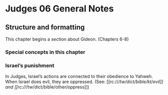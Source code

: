# Judges 06 General Notes
## Structure and formatting

This chapter begins a section about Gideon. (Chapters 6-8)

### Special concepts in this chapter

### Israel’s punishment
In Judges, Israel’s actions are connected to their obedience to Yahweh. When Israel does evil, they are oppressed. (See: [[rc://*/tw/dict/bible/kt/evil]] and [[rc://*/tw/dict/bible/other/oppress]])